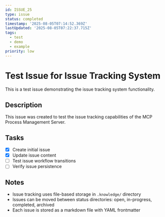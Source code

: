 ```yaml
---
id: ISSUE_25
type: issue
status: completed
timestamp: '2025-08-05T07:14:52.369Z'
lastUpdated: '2025-08-05T07:22:37.715Z'
tags:
  - test
  - demo
  - example
priority: low
---
```


# Test Issue for Issue Tracking System

This is a test issue demonstrating the issue tracking system functionality.

## Description
This issue was created to test the issue tracking capabilities of the MCP Process Management Server.

## Tasks
- [x] Create initial issue
- [x] Update issue content  
- [ ] Test issue workflow transitions
- [ ] Verify issue persistence

## Notes
- Issue tracking uses file-based storage in `.knowledge/` directory
- Issues can be moved between status directories: open, in-progress, completed, archived
- Each issue is stored as a markdown file with YAML frontmatter